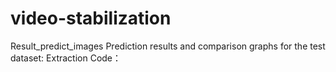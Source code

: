 # video-stabilization
Result_predict_images
Prediction results and comparison graphs for the test dataset: Extraction Code：
